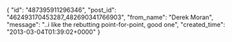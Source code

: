 {
   "id": "487395911296346",
   "post_id": "462493170453287_482690341766903",
   "from_name": "Derek Moran",
   "message": "..i like the rebutting point-for-point, good one",
   "created_time": "2013-03-04T01:39:02+0000"
 }
